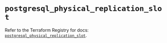 # `postgresql_physical_replication_slot`

Refer to the Terraform Registry for docs: [`postgresql_physical_replication_slot`](https://registry.terraform.io/providers/cyrilgdn/postgresql/1.23.0/docs/resources/physical_replication_slot).

